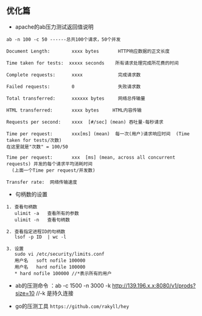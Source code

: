 ## 优化篇

* apache的ab压力测试返回值说明
```
ab -n 100 -c 50 ------总共100个请求，50个并发

Document Length:        xxxx bytes       HTTP响应数据的正文长度

Time taken for tests:  xxxxx seconds    所有请求处理完成所花费的时间

Complete requests:      xxxx             完成请求数

Failed requests:        0                失败请求数

Total transferred:      xxxxxx bytes     网络总传输量

HTML transferred:       xxxx bytes     HTML内容传输

Requests per second:    xxxx  [#/sec] (mean) 吞吐量-每秒请求

Time per request:       xxx[ms] (mean)  每一次(用户)请求响应时间  (Time taken for tests/次数)
在这里就是"次数" = 100/50

Time per request:       xxx  [ms] (mean, across all concurrent requests) 并发的每个请求平均消耗时间
  (上面一个Time per request/并发数)

Transfer rate:  网络传输速度
```
* 句柄数的设置
 ```
 1. 查看句柄数
    ulimit -a   查看所有的参数
    ulimit -n   查看句柄数
    
 2. 查看指定进程ID的句柄数
    lsof -p ID  | wc -l
 
 3. 设置
    sudo vi /etc/security/limits.conf 
    用户名   soft nofile 100000
    用户名   hard nofile 100000
    * hard nofile 100000 //*表示所有的用户
 ```
 * ab的压测命令 ：ab -c 1500 -n 3000 -k http://139.196.x.x:8080/v1/prods?size=10 //-k 是持久连接
 
 * go的压测工具
 `
  https://github.com/rakyll/hey
 `
